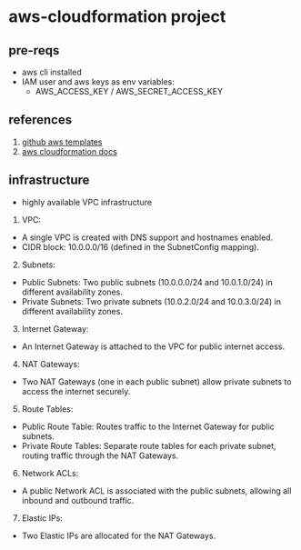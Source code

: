 # aws-cloudformation project

## pre-reqs
* aws cli installed
* IAM user and aws keys as env variables: 
  * AWS_ACCESS_KEY / AWS_SECRET_ACCESS_KEY

## references
1. [github aws templates](https://github.com/aws-cloudformation/aws-cloudformation-templates)
2. [aws cloudformation docs](https://docs.aws.amazon.com/AWSCloudFormation/latest/UserGuide/Welcome.html)

## infrastructure
* highly available VPC infrastructure

1. VPC:
  - A single VPC is created with DNS support and hostnames enabled.
  - CIDR block: 10.0.0.0/16 (defined in the SubnetConfig mapping).
2. Subnets:
  - Public Subnets: Two public subnets (10.0.0.0/24 and 10.0.1.0/24) in different availability zones.
  - Private Subnets: Two private subnets (10.0.2.0/24 and 10.0.3.0/24) in different availability zones.
3. Internet Gateway:
  - An Internet Gateway is attached to the VPC for public internet access.
4. NAT Gateways:
  - Two NAT Gateways (one in each public subnet) allow private subnets to access the internet securely.
5. Route Tables:
  - Public Route Table: Routes traffic to the Internet Gateway for public subnets.
  - Private Route Tables: Separate route tables for each private subnet, routing traffic through the NAT Gateways.
6. Network ACLs:
  - A public Network ACL is associated with the public subnets, allowing all inbound and outbound traffic.
7. Elastic IPs:
  - Two Elastic IPs are allocated for the NAT Gateways.

